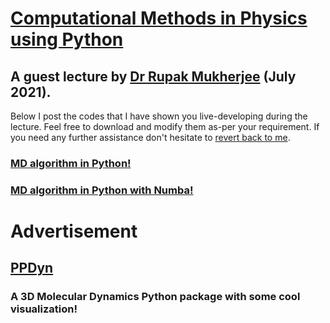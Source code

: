 # [Computational Methods in Physics using Python](https://comppy.iiita.ac.in/)

## A guest lecture by [Dr Rupak Mukherjee](https://theory.pppl.gov/people/profile.php?pid=155&n=Rupak-Mukherjee) (July 2021).

Below I post the codes that I have shown you live-developing during the lecture. 
Feel free to download and modify them as-per your requirement. 
If you need any further assistance don't hesitate to [revert back to me](mailto:rupakm@princeton.edu).

### [MD algorithm in Python!](verlet.md)

### [MD algorithm in Python with Numba!](verlet_numba.md)

# Advertisement

## [PPDyn](https://pypi.org/project/PPDyn/)

### A 3D Molecular Dynamics Python package with some cool visualization!
